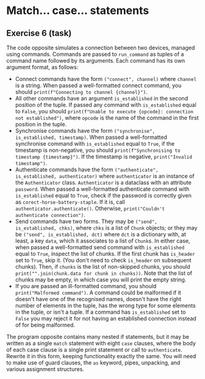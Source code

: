 # Match... case... statements

## Exercise 6 (task)

The code opposite simulates a connection between two devices, managed using commands. Commands are passed to
`run_command` as tuples of a command name followed by its arguments. Each command has its own argument format, as
follows:

- Connect commands have the form `("connect", channel)` where `channel` is a string. When passed a well-formatted
  connect command, you should `print(f"Connecting to channel {channel}")`.
- All other commands have an argument `is_established` in the second position of the tuple. If passed any command with
  `is_established` equal to `False`, you should `print(f"Unable to execute {opcode}: connection not established")`,
  where `opcode` is the name of the command in the first position in the tuple.
- Synchronise commands have the form `("synchronise", is_established, timestamp)`. When passed a well-formatted
  synchronise command with `is_established` equal to `True`, if the timestamp is non-negative, you should
  `print(f"Synchronising to timestamp {timestamp}")`. If the timestamp is negative, `print("Invalid timestamp")`.
- Authenticate commands have the form `("authenticate", is_established, authenticator)` where `authenticator` is an
  instance of the `Authenticator` class. `Authenticator` is a dataclass with an attribute `password`. When passed a
  well-formatted authenticate command with `is_established` equal to `True`, check if the password is correctly given
  as `corect-horse-battery-staple`. If it is, call `authenticator.authenticate()`. Otherwise,
  `print("Couldn't authenticate connection")`.
- Send commands have two forms. They may be `("send", is_established, chks)`, where `chks` is a list of `Chunk`
  objects; or they may be `("send", is_established, dct)` where `dct` is a dictionary with, at least, a key `data`,
  which it associates to a list of `Chunk`s. In either case, when passed a well-formatted send command with
  `is_established` equal to `True`, inspect the list of chunks. If the first chunk has `is_header` set to `True`, skip
  it. (You don't need to check `is_header` on subsequent chunks). Then, if `chunks` is the list of non-skipped chunks,
  you should `print("".join(chunk.data for chunk in chunks))`. Note that the list of chunks may be empty, in which case
  you will print the empty string.
- If you are passed an ill-formatted command, you should `print("Malformed command")`. A command could be malformed if
  it doesn't have one of the recognised names, doesn't have the right number of elements in the tuple, has the wrong
  type for some elements in the tuple, or isn't a tuple. If a command has `is_established` set to `False` you may
  reject it for not having an established connection instead of for being malformed.

The program opposite contains many nested if statements, but it may be written as a single `match` statement with eight
`case` clauses, where the body of each case clause is a single print statement or call to `authenticate`. Rewrite it in
this form, keeping functionality exactly the same. You will need to make use of guard clauses, the `as` keyword, pipes,
unpacking, and various assignment structures.
